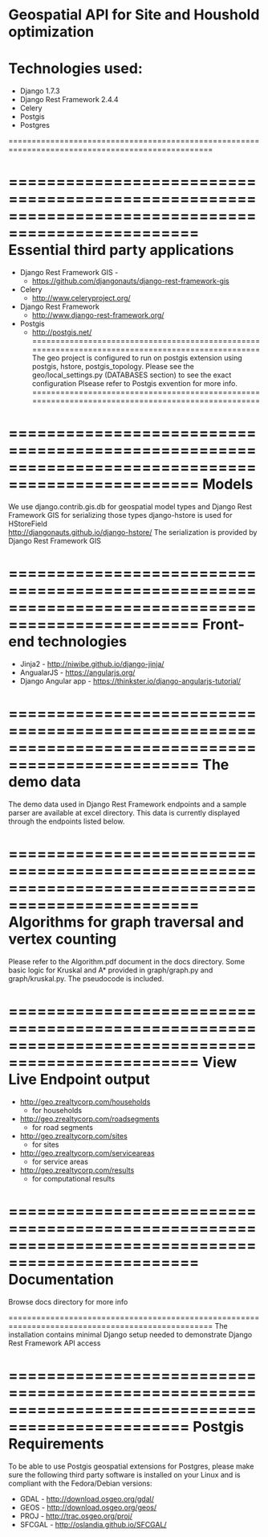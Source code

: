 Geospatial API for Site and Houshold optimization
==================================================================================================

Technologies used:
==================================================================================================
   * Django 1.7.3
   * Django Rest Framework 2.4.4
   * Celery
   * Postgis 
   * Postgres

==================================================================================================


==================================================================================================
Essential third party applications
==================================================================================================
   * Django Rest Framework GIS - 
     - https://github.com/djangonauts/django-rest-framework-gis
   * Celery
     - http://www.celeryproject.org/
   * Django Rest Framework
     - http://www.django-rest-framework.org/
   * Postgis
     - http://postgis.net/
==================================================================================================
   The geo project is configured to run on postgis extension using postgis, hstore, postgis_topology.
   Please see the geo/local_settings.py (DATABASES section) to see the exact configuration
   Plsease refer to Postgis exvention for more info.
==================================================================================================

==================================================================================================
Models
==================================================================================================
We use django.contrib.gis.db for geospatial model types and Django Rest Framework GIS
for serializing those types
django-hstore is used for HStoreField  http://djangonauts.github.io/django-hstore/
The serialization is provided by Django Rest Framework GIS

==================================================================================================
Front-end technologies
==================================================================================================
   * Jinja2 - http://niwibe.github.io/django-jinja/
   * AngualarJS - https://angularjs.org/
   * Django Angular app - https://thinkster.io/django-angularjs-tutorial/

==================================================================================================
The demo data 
==================================================================================================
The demo data used in Django Rest Framework endpoints and a sample parser 
are available at excel directory. This data is currently displayed through the endpoints listed
below.

==================================================================================================
Algorithms for graph traversal and vertex counting
==================================================================================================
Please refer to the Algorithm.pdf document in the docs directory. Some basic logic for Kruskal
and A* provided in graph/graph.py and graph/kruskal.py. The pseudocode is included.



==================================================================================================
View Live Endpoint output
==================================================================================================
   * http://geo.zrealtycorp.com/households  
      - for households
   * http://geo.zrealtycorp.com/roadsegments
      - for road segments
   * http://geo.zrealtycorp.com/sites
      - for sites
   * http://geo.zrealtycorp.com/serviceareas
      - for service areas
   * http://geo.zrealtycorp.com/results
      - for computational results


==================================================================================================
Documentation
==================================================================================================
  Browse docs directory for more info

==================================================================================================
The installation contains minimal Django setup
needed to demonstrate Django Rest Framework API
access

=================================================================================================
Postgis Requirements
================================================================================================

To be able to use Postgis geospatial extensions for Postgres, please make sure 
the following third party software is installed on your Linux and is compliant 
with the Fedora/Debian versions:

  * GDAL   - http://download.osgeo.org/gdal/
  * GEOS   - http://download.osgeo.org/geos/
  * PROJ   - http://trac.osgeo.org/proj/
  * SFCGAL - http://oslandia.github.io/SFCGAL/
 
